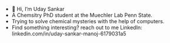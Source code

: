 - 👋 Hi, I’m Uday Sankar
-    A Chemsitry PhD student at the Muechler Lab Penn State.
-    Trying to solve chemical mysteries with the help of computers.
-    Find something interesting? reach out to me LinkedIn: linkedin.com/in/uday-sankar-manoj-6179031a5
 
